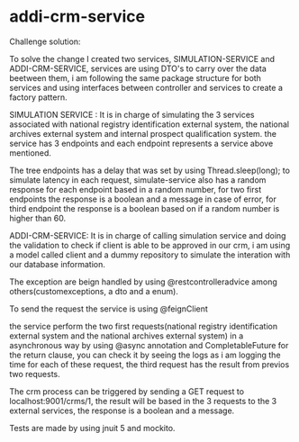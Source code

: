 # addi-crm-service
Challenge solution:

To solve the change I created two services, SIMULATION-SERVICE and ADDI-CRM-SERVICE, services are using DTO's to carry over the data beetween them, i am following
the same package structure for both services and using interfaces between controller and services to create a factory pattern.

SIMULATION SERVICE :
It is in charge of simulating the 3 services associated with national registry identification external system, the national archives external system and 
internal prospect qualification system. the service has 3 endpoints and each endpoint represents a service above mentioned.

The tree endpoints has a delay that was set by using Thread.sleep(long); to simulate latency in each request,
simulate-service also has a random response for each endpoint based in a random number, for two first endpoints the response is a boolean and a message
in case of error, for third endpoint the response is a boolean based on if a random number is higher than 60.


ADDI-CRM-SERVICE:
It is in charge of calling simulation service and doing the validation to check if client is able to be approved in our crm,
i am using a model called client and a dummy repository to simulate the interation with our database information.

The exception are beign handled by using @restcontrolleradvice among others(customexceptions, a dto and a enum).

To send the request the service is using @feignClient

the service perform the two first requests(national registry identification external system and the national archives external system) in a asynchronous way by
using @async annotation and CompletableFuture for the return clause, you can check it by seeing the logs as i am logging the time for each of these request,
the third request has the result from previos two requests.

The crm process can be triggered by sending a GET request to localhost:9001/crms/1, the result will be based in the 3 requests to the 3 external services,
the response is a boolean and a message.

Tests are made by using jnuit 5 and mockito.


